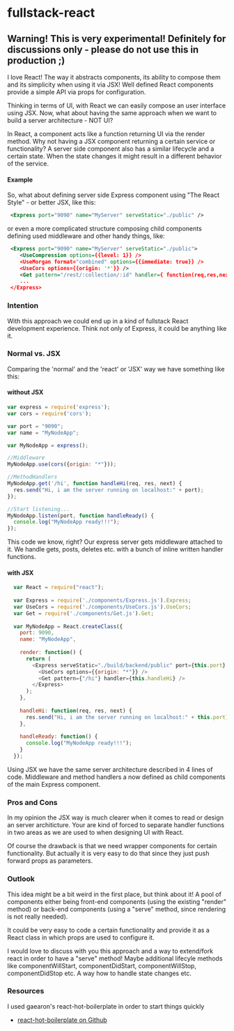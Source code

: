 fullstack-react
=====================

## Warning! This is very experimental! Definitely for discussions only - please do not use this in production ;)

I love React! The way it abstracts components, its ability to compose them and its simplicity when using it via JSX! Well defined React components provide a simple API via props for configuration. 

Thinking in terms of UI, with React we can easily compose an user interface using JSX. Now, what about having the same approach when we want to build a server architecture - NOT UI?

In React, a component acts like a function returning UI via the render method. Why not having a JSX component returning a certain service or functionality? A server side component also has a similar lifecycle and a certain state. When the state changes it might result in a different behavior of the service.

#### Example

So, what about defining server side Express component using "The React Style" - or better JSX, like this:

```xml
 <Express port="9090" name="MyServer" serveStatic="./public" />
```

or even a more complicated structure composing child components defining used middleware and other handy things, like:

```xml
 <Express port="9090" name="MyServer" serveStatic="./public">
    <UseCompression options={{level: 1}} />
    <UseMorgan format="combined" options={{immediate: true}} />
    <UseCors options={{origin: '*'}} />
    <Get pattern="/rest/:collection/:id" handler={ function(req,res,next) { /*do something...*/ } } />
    ...
 </Express>
```

### Intention

With this approach we could end up in a kind of fullstack React development experience. Think not only of Express, it could be anything like it. 
  
### Normal vs. JSX 

Comparing the 'normal' and the 'react' or 'JSX' way we have something like this:

#### without JSX
```javascript
var express = require('express');
var cors = require('cors');

var port = "9090";
var name = "MyNodeApp";

var MyNodeApp = express();

//Middleware
MyNodeApp.use(cors({origin: "*"}));

//MethodHandlers
MyNodeApp.get('/hi', function handleHi(req, res, next) {
  res.send("Hi, i am the server running on localhost:" + port);
});

//Start listening...
MyNodeApp.listen(port, function handleReady() {
  console.log("MyNodeApp ready!!!");
});
```
 
This code we know, right? Our express server gets middleware attached to it. We handle gets, posts, deletes etc. with a bunch of inline written handler functions.

#### with JSX
```javascript
  var React = require("react");
  
  var Express = require('./components/Express.js').Express;
  var UseCors = require('./components/UseCors.js').UseCors;
  var Get = require('./components/Get.js').Get;
  
  var MyNodeApp = React.createClass({
    port: 9090,
    name: "MyNodeApp",
  
    render: function() {
      return (
        <Express serveStatic="./build/backend/public" port={this.port} name={this.name} onReady={this.handleReady}>
          <UseCors options={{origin: "*"}} />
          <Get pattern={"/hi"} handler={this.handleHi} />
        </Express>
      );
    },
  
    handleHi: function(req, res, next) {
      res.send("Hi, i am the server running on localhost:" + this.port);
    },
  
    handleReady: function() {
      console.log("MyNodeApp ready!!!");
    }
  });
```
Using JSX we have the same server architecture described in 4 lines of code. Middleware and method handlers a now defined as child components of the main Express component.

### Pros and Cons
 
In my opinion the JSX way is much clearer when it comes to read or design an server architicture. Your are kind of forced to separate handler functions in two areas as we are used to when designing UI with React.
 
Of course the drawback is that we need wrapper components for certain functionality. But actually it is very easy to do that since they just push forward props as parameters. 

### Outlook

This idea might be a bit weird in the first place, but think about it! A pool of components either being front-end components (using the existing "render" method) or back-end components (using a "serve" method, since rendering is not really needed).

It could be very easy to code a certain functionality and provide it as a React class in which props are used to configure it. 

I would love to discuss with you this approach and a way to extend/fork react in order to have a "serve" method! Maybe additional lifecyle methods like componentWillStart, componentDidStart, componentWillStop, componentDidStop etc. A way how to handle state changes etc.  

### Resources

I used gaearon's react-hot-boilerplate in order to start things quickly
* [react-hot-boilerplate on Github](https://github.com/gaearon/react-hot-boilerplate)
